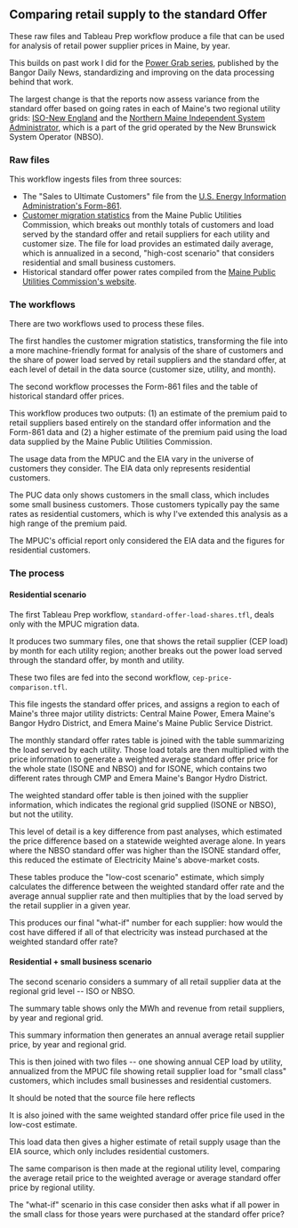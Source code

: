 ## Comparing retail supply to the standard Offer

These raw files and Tableau Prep workflow produce a file that can be used for analysis of retail power supplier prices in Maine, by year.

This builds on past work I did for the [Power Grab series](http://bangordailynews.com/series/powergrab/), published by the Bangor Daily News, standardizing and improving on the data processing behind that work.

The largest change is that the reports now assess variance from the standard offer based on going rates in each of Maine's two regional utility grids: [ISO-New England](http://bangordailynews.com/series/powergrab/) and the [Northern Maine Independent System Administrator](https://www.nmisa.com/), which is a part of the grid operated by the New Brunswick System Operator (NBSO).

### Raw files

This workflow ingests files from three sources:

* The "Sales to Ultimate Customers" file from the [U.S. Energy Information Administration's Form-861](https://www.eia.gov/electricity/data/eia861/).
* [Customer migration statistics](https://www.maine.gov/mpuc/electricity/choosing_supplier/migration_statistics.shtml) from the Maine Public Utilities Commission, which breaks out monthly totals of customers and load served by the standard offer and retail suppliers for each utility and customer size. The file for load provides an estimated daily average, which is annualized in a second, "high-cost scenario" that considers residential and small business customers.
* Historical standard offer power rates compiled from the [Maine Public Utilities Commission's website](https://www.maine.gov/mpuc/electricity/standard_offer_rates/index.html).

### The workflows

There are two workflows used to process these files.

The first handles the customer migration statistics, transforming the file into a more machine-friendly format for analysis of the share of customers and the share of power load served by retail suppliers and the standard offer, at each level of detail in the data source (customer size, utility, and month).

The second workflow processes the Form-861 files and the table of historical standard offer prices.

This workflow produces two outputs: (1) an estimate of the premium paid to retail suppliers based entirely on the standard offer information and the Form-861 data and (2) a higher estimate of the premium paid using the load data supplied by the Maine Public Utilities Commission.

The usage data from the MPUC and the EIA vary in the universe of customers they consider. The EIA data only represents residential customers.

The PUC data only shows customers in the small class, which includes some small business customers. Those customers typically pay the same rates as residential customers, which is why I've extended this analysis as a high range of the premium paid.

The MPUC's official report only considered the EIA data and the figures for residential customers.

### The process

#### Residential scenario

The first Tableau Prep workflow, `standard-offer-load-shares.tfl`, deals only with the MPUC migration data.

It produces two summary files, one that shows the retail supplier (CEP load) by month for each utility region; another breaks out the power load served through the standard offer, by month and utility.

These two files are fed into the second workflow, `cep-price-comparison.tfl`.

This file ingests the standard offer prices, and assigns a region to each of Maine's three major utility districts: Central Maine Power, Emera Maine's Bangor Hydro District, and Emera Maine's Maine Public Service District.

The monthly standard offer rates table is joined with the table summarizing the load served by each utility. Those load totals are then multiplied with the price information to generate a weighted average standard offer price for the whole state (ISONE and NBSO) and for ISONE, which contains two different rates through CMP and Emera Maine's Bangor Hydro District.

The weighted standard offer table is then joined with the supplier information, which indicates the regional grid supplied (ISONE or NBSO), but not the utility.

This level of detail is a key difference from past analyses, which estimated the price difference based on a statewide weighted average alone. In years where the NBSO standard offer was higher than the ISONE standard offer, this reduced the estimate of Electricity Maine's above-market costs.

These tables produce the "low-cost scenario" estimate, which simply calculates the difference between the weighted standard offer rate and the average annual supplier rate and then multiplies that by the load served by the retail supplier in a given year.

This produces our final "what-if" number for each supplier: how would the cost have differed if all of that electricity was instead purchased at the weighted standard offer rate?

#### Residential + small business scenario

The second scenario considers a summary of all retail supplier data at the regional grid level -- ISO or NBSO.

The summary table shows only the MWh and revenue from retail suppliers, by year and regional grid.

This summary information then generates an annual average retail supplier price, by year and regional grid.

This is then joined with two files -- one showing annual CEP load by utility, annualized from the MPUC file showing retail supplier load for "small class" customers, which includes small businesses and residential customers.

It should be noted that the source file here reflects

It is also joined with the same weighted standard offer price file used in the low-cost estimate.

This load data then gives a higher estimate of retail supply usage than the EIA source, which only includes residential customers.

The same comparison is then made at the regional utility level, comparing the average retail price to the weighted average or average standard offer price by regional utility.

The "what-if" scenario in this case consider then asks what if all power in the small class for those years were purchased at the standard offer price?
